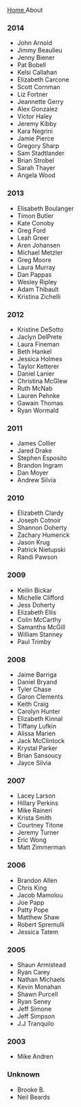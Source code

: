 [Home](Home),About

<div class="container row">
<div class="col-xs-12 col-sm-3">
<h3>2014</h3>
<ul>
<li>John Arnold</li>
<li>Jimmy Beaulieu</li>
<li>Jenny Biener</li>
<li>Pat Bobell</li>
<li>Kelsi Callahan</li>
<li>Elizabeth Carcone</li>
<li>Scott Cornman</li>
<li>Liz Fortner</li>
<li>Jeannette Gerry</li>
<li>Alex Gonzalez</li>
<li>Victor Haley</li>
<li>Jeremy Kibby</li>
<li>Kara Negrini</li>
<li>Jamie Pierce</li>
<li>Gregory Sharp</li>
<li>Sam Stadtlander</li>
<li>Brian Strobel</li>
<li>Sarah Thayer</li>
<li>Angela Wood</li>
</ul>
</div>

<div class="col-xs-12 col-sm-3">
<h3>2013</h3>
<ul>
<li>Elisabeth Boulanger</li>
<li>Timon Butler</li>
<li>Kate Conoby</li>
<li>Greg Ford</li>
<li>Leah Greer</li>
<li>Aren Johansen</li>
<li>Michael Metzler</li>
<li>Greg Moore</li>
<li>Laura Murray</li>
<li>Dan Pappas</li>
<li>Wesley Ripley</li>
<li>Adam Thibault</li>
<li>Kristina Zichelli</li>
</ul>
</div>

<div class="clearfix visible-xs-block"></div>

<div class="col-xs-12 col-sm-3">
<h3>2012</h3>
<ul>
<li>Kristine DeSotto</li>
<li>Jaclyn DelPrete</li>
<li>Laura Fineman</li>
<li>Beth Hankel</li>
<li>Jessica Holmes</li>
<li>Taylor Ketterer</li>
<li>Daniel Lanier</li>
<li>Christina McGlew</li>
<li>Ruth McNab</li>
<li>Lauren Pehnke</li>
<li>Gawain Thomas</li>
<li>Ryan Wormald</li>
</ul>
</div>

<div class="col-xs-12 col-sm-3">
<h3>2011</h3>
<ul>
<li>James Collier</li>
<li>Jared Drake</li>
<li>Stephen Esposito</li>
<li>Brandon Ingram</li>
<li>Dan Moyer</li>
<li>Andrew Silvia</li>
</ul>
</div>

<div class="clearfix"></div>

<div class="col-xs-12 col-sm-3">
<h3>2010</h3>
<ul>
<li>Elizabeth Clardy</li>
<li>Joseph Cotnoir</li>
<li>Shannon Doherty</li>
<li>Zachary Humerick</li>
<li>Jason Krug</li>
<li>Patrick Nietupski</li>
<li>Randi Pawson</li>
</ul>
</div>

<div class="col-xs-12 col-sm-3">
<h3>2009</h3>
<ul>
<li>Keilin Bickar</li>
<li>Michelle Clifford</li>
<li>Jess Doherty</li>
<li>Elizabeth Ellis</li>
<li>Colin McCarthy</li>
<li>Samantha McGill</li>
<li>William Stanney</li>
<li>Paul Trimby</li>
</ul>
</div>

<div class="clearfix visible-xs-block"></div>

<div class="col-xs-12 col-sm-3">
<h3>2008</h3>
<ul>
<li>Jaime Barriga</li>
<li>Daniel Bryand</li>
<li>Tyler Chase</li>
<li>Garon Clements</li>
<li>Keith Craig</li>
<li>Carolyn Hunter</li>
<li>Elizabeth Kinnal</li>
<li>Tiffany Lufkin</li>
<li>Alissa Marien</li>
<li>Jack McClintock</li>
<li>Krystal Parker</li>
<li>Brian Sansoucy</li>
<li>Jayce Silvia</li>
</ul>
</div>

<div class="col-xs-12 col-sm-3">
<h3>2007</h3>
<ul>
<li>Lacey Larson</li>
<li>Hillary Perkins</li>
<li>Mike Raineri</li>
<li>Krista Smith</li>
<li>Courtney Titone</li>
<li>Jeremy Turner</li>
<li>Eric Wong</li>
<li>Matt Zimmerman</li>
</ul>
</div>

<div class="clearfix"></div>

<div class="col-xs-12 col-sm-3">
<h3>2006</h3>
<ul>
<li>Brandon Allen</li>
<li>Chris King</li>
<li>Jacob Mamolou</li>
<li>Joe Papp</li>
<li>Patty Pope</li>
<li>Matthew Shaw</li>
<li>Robert Spremulli</li>
<li>Jessica Tatem</li>
</ul>
</div>

<div class="col-xs-12 col-sm-3">
<h3>2005</h3>
<ul>
<li>Shaun Armistead</li>
<li>Ryan Carey</li>
<li>Nathan Michaels</li>
<li>Kevin Monahan</li>
<li>Shawn Purcell</li>
<li>Ryan Seney</li>
<li>Jeff Simone</li>
<li>Jeff Simpson</li>
<li>J.J Tranquilo</li>
</ul>
</div>

<div class="clearfix visible-xs-block"></div>

<div class="col-xs-12 col-sm-3">
<h3>2003</h3>
<ul>
<li>Mike Andren</li>
</ul>
</div>

<div class="col-xs-12 col-sm-3">
<h3>Unknown</h3>
<ul>
<li>Brooke B.</li>
<li>Neil Beards</li>
</ul>
</div>
</div>
